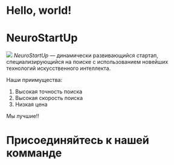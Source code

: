 # Hello, world!
# NeuroStartUp
![](https://netology-code.github.io/git-homeworks/introduction/assets/logo.png)
*NeuroStartUp* — динамически развивающийся стартап, специализирующийся на поиске с использованием новейших технологий искусственного интеллекта.

Наши приимущества:

1. Высокая точность поиска
2. Высокая скорость поиска
3. Низкая цена

Мы лучшие!!

# Присоединяйтесь к нашей комманде

